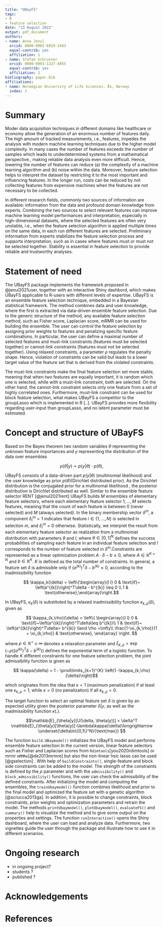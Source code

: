 ```yaml
---
title: "UBayFS"
tags:
- R
- feature selection
date: "13 August 2022"
output: pdf_document
authors:
- name: Anna Jenul
  orcid: 0000-0002-6919-3483
  equal-contrib: yes
  affiliation: 1
- name: Stefan Schrunner
  orcid: 0000-0003-1327-4855
  equal-contrib: yes
  affiliation: 1
bibliography: paper.bib
affiliations:
- name: Norwegian University of Life Sciences, Ås, Norway
  index: 1
---
```


# Summary

Moder data acquisition techniques in different domains like healthcare or economy allow the generation of an enormous number of features daily. The high amount of tracked measurements, i.e., features, impedes the analysis with modern machine learning techniques due to the higher model complexity. In many cases the number of features exceeds the number of samples which leads to underdetermined systems from a mathematical perspective., making reliable data analysis even more difficult. Hence, lowering the number of features can reduce (a) the complexity of a machine learning algorithm and (b) noise within the data. Moreover, feature selection helps to interpret the dataset by restricting it to the most important and influencing features. In the longer run, costs can be reduced by not collecting features from expensive machines when the features are not necessary to be collected.   

In different research fields, commonly two sources of information are available: information from the data and profound domain knowledge from experts. Combining the two sources to select relevant features can improve machine learning model performances and interpretation, especially in high-dimensional datasets, where the selected features are often very unstable, i.e., when the feature selection algorithm is applied multiple times on the same data, in each run different features are selected. Preliminary information from experts stabilizes the feature selection process and supports interpretation, such as in cases where features must or must not be selected together. Stability is essential in feature selection to provide reliable and trustworthy analyses.  

# Statement of need

The UBayFS package implements the framework proposed in @jenul2021user, together with an interactive Shiny dashbord, which makes UBayFS applicable to R-users with different levels of expertise. UBayFS is an ensemble feature selection technique, embedded in a Bayesian statistical framework. The method combines data and user knowledge, where the first is extracted via data-driven ensemble feature selection. Due to the generic structure of the method, any available feature selection method, such as Fisher score, Laplacian score, mRMR can be used for building the ensemble. The user can control the feature selection by assigning prior weights to features and penalizing specific feature combinations. In particular, the user can define a maximal number of selected features and must-link constraints (features must be selected together) or cannot-link constraints (features must not be selected together). Using relaxed constraints, a parameter $\rho$ regulates the penalty shape. Hence, violation of constraints can be valid but leads to a lower target value of the feature set that is derived from the violated constraints.  

The must-link constraints make the final feature selection set more stable, meaning that when two features are equally important, it is random which one is selected, while with a must-link constraint, both are selected. On the other hand, the cannot-link constraint selects only one feature from a set of highly correlated ones. Furthermore, must-link constraint can be used for block feature selection, what makes UBayFS a competitor to the groupLasso which is implemented in R [..]. UBayFS provides more flexibility regarding user-input than groupLasso, and no latent parameter must be estimated.  

# Concept and structure of UBayFS

Based on the Bayes theorem two random variables $\theta$ representing the unknown feature importances and $y$ representing the distribution of the data over ensembles

$$p(\theta|y)\propto p(y|\theta)\cdot p(\theta),$$

UBayFS consists of a data-driven part $p(y|\theta)$ (multinomial likelihood) and the user knowledge as prior $p(\theta)$(Dirichlet distributed prior). As the Dirichlet distribution is the conjugated prior for a multinomal likelihood , the posterior distribution is Dirichlet distributed as well. Similar to the ensemble feature selector RENT [@jenul2021rent] UBayFS builds $M$ ensembles of elementary feature selectors, where each elementary feature selector $1,…,M$ selects features, meaning that the count of each feature is between $0$ (never selected) and $M$ (always selected). In the binary membership vector $\delta^{m}$, a component $\delta_i^m=1$ indicates that feature $i\in\{1,\dots,N\}$ is selected in selection $m$, and $\delta_i^m=0$ otherwise. Statistically, we interpret the result from each elementary feature selector as realization from a multinomial distribution with parameters $\theta$ and $l$, where $\theta\in[0,1]^N$ defines the success probabilities of sampling each feature in an individual feature selection and $l$ corresponds to the number of feature selected in $\delta^{m}$.Constraints are represented as a linear optimization problem $A\cdot \delta-b\leq 0$, where $A\in\mathbb{R}^{K\times N}$ and $b\in\mathbb{R}^K$. $K$ is defined as the total number of constraints. In general, a feature set $\delta$ is admissible only if $\left(a^{(k)}\right)^T\delta - b^{(k)} \leq 0$, according to the inadmissibility function

$$ \kappa_k(\delta) = \left\{\begin{array}{l l}
    0 & \text{if}~ \left(a^{(k)}\right)^T\delta - b^{(k)} \leq 0 \\
    1 & \text{otherwise},\end{array}\right.$$

In UBayFS, $\kappa_k(\delta)$ is substituted by a relaxed inadmissibility function $\kappa_{k,\rho}(\delta)$, given as

$$
\kappa_{k,\rho}(\delta) = \left\{
    \begin{array}{l l}
    0 & \text{if}~\left(a^{(k)}\right)^T\delta\leq b^{(k)}\\
    1 & \text{if}~ \left(a^{(k)}\right)^T\delta> b^{(k)} \land \rho =\infty\\
    \frac{1-\xi_{k,\rho}}{1 + \xi_{k,\rho}} & \text{otherwise},
    \end{array}
    \right.
$$
    
where $\rho\in\mathbb{R}^+ \cup {\infty}$ denotes a relaxation parameter and
$\xi_{k,\rho} = \exp\left(-\rho \left(\left( a^{(k)}\right)^T\delta - b^{(k)}\right)\right)$ defines the exponential term of a logistic function. To handle $K$ different constraints for one feature selection problem, the joint admissibility function is given as

$$ \kappa(\delta)
    = 1 - \prod\limits_{k=1}^{K} \left(1 -\kappa_{k,\rho}(\delta)\right)$$

which originates from the idea that $\kappa = 1$ (maximum penalization) if at least one $\kappa_{k,\rho}=1$, while $\kappa=0$ (no penalization) if all $\kappa_{k,\rho}=0$. 

The target function to select an optimal feature set $\delta$ is given by an expected utility given the posterior parameter $\delta | y$, as well as the inadmissibility function $\kappa(.)$.

$$\mathbb{E}_{\theta|y}[U(\delta, \theta(y))] = \delta^T \mathbb{E}_{\theta|y}[\theta(y)]-\lambda\kappa(\delta)\longrightarrow \underset{\delta\in\{0,1\}^N}{\text{max}}
$$

The function `build.UBaymodel()` initializes the UBayFS model and performs ensemble feature selection In the current version, linear feature selectors such as Fisher and Laplacian scores from `Rdimtools`[you2020rdimtools] or mrmr `mRMRe`[@de2013mrmre] but also the non-linear hsic lasso can be used [@gselection] . With help of `buildConstraints()`, single-feature and block side constraints can be added to the model. The strength of the constraints is defined by the $\rho$ parameter and with the `admissibility()` and `block_admissibility()` functions, the user can check the admissibility of the defined constraints. After initializing the model and computing the ensembles, the `trainUbaymodel()` function combines likelihood and prior to the final model and optimized the feature set with a genetic algorithm [@scrucca2013ga]. In addition, it is possible to change constraints, block constraints, prior weights and optimization parameters and retrain the model. The methods `printUbaymodel()`, `plotUbaymodel()`, `evaluateFS()` and `summary()` help to visualize the method and to give some output on the properties and settings. The function `runInteractive()` opens the Shiny dashboard, where the user can load and analyze data. Furthermore, two vignettes guide the user through the package and illustrate how to use it in different scenarios.

# Ongoing research
- in ongoing project?
- students ? 
- published ? 

# Acknowledgements

# References
